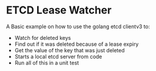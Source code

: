 # ETCD Lease Watcher

A Basic example on how to use the golang etcd clientv3 to:

* Watch for deleted keys
* Find out if it was deleted because of a lease expiry
* Get the value of the key that was just deleted
* Starts a local etcd server from code
* Run all of this in a unit test
